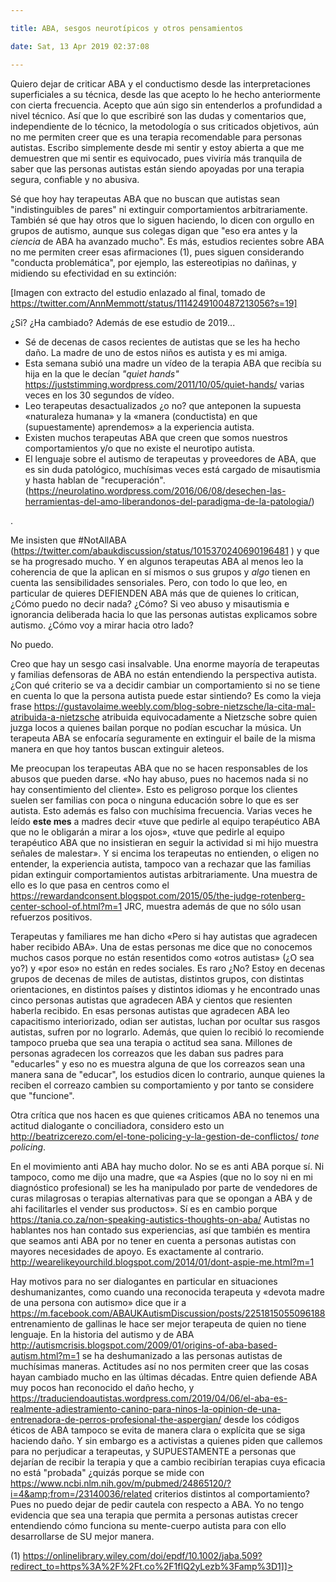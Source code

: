 ```yaml
---

title: ABA, sesgos neurotípicos y otros pensamientos

date: Sat, 13 Apr 2019 02:37:08

---
```

Quiero dejar de criticar ABA y el conductismo desde las interpretaciones superficiales a su técnica, desde las que acepto lo he hecho anteriormente con cierta frecuencia. Acepto que aún sigo sin entenderlos a profundidad a nivel técnico. Así que lo que escribiré son las dudas y comentarios que, independiente de lo técnico, la metodología o sus criticados objetivos, aún no me permiten creer que es una terapia recomendable para personas autistas. Escribo simplemente desde mi sentir y estoy abierta a que me demuestren que mi sentir es equivocado, pues viviría más tranquila de saber que las personas autistas están siendo apoyadas por una terapia segura, confiable y no abusiva.

Sé que hoy hay terapeutas ABA que no buscan que autistas sean "indistinguibles de pares" ni extinguir comportamientos arbitrariamente. También sé que hay otros que lo siguen haciendo, lo dicen con orgullo en grupos de autismo, aunque sus colegas digan que "eso era antes y la *ciencia* de ABA ha avanzado mucho". Es más, estudios recientes sobre ABA no me permiten creer esas afirmaciones (1), pues siguen considerando "conducta problemática", por ejemplo, las estereotipias no dañinas, y midiendo su efectividad en su extinción:


[Imagen con extracto del estudio enlazado al final, tomado de https://twitter.com/AnnMemmott/status/1114249100487213056?s=19]

¿Si? ¿Ha cambiado? Además de ese estudio de 2019...
 
 * Sé de decenas de casos recientes de autistas que se les ha hecho daño. La madre de uno de estos niños es autista y es mi amiga. 
 * Esta semana subió una madre un vídeo de la terapia ABA que recibía su hija en la que le decían _"quiet hands"_ https://juststimming.wordpress.com/2011/10/05/quiet-hands/  varias veces en los 30 segundos de vídeo. 
 * Leo terapeutas desactualizados ¿o no? que anteponen la supuesta «naturaleza humana» y la «manera (conductista) en que (supuestamente) aprendemos»  a la experiencia autista. 
 * Existen muchos terapeutas ABA que creen que somos nuestros comportamientos y/o que no existe el neurotipo autista. 
 * El lenguaje sobre el autismo de terapeutas y proveedores de ABA, que es sin duda patológico, muchísimas veces está cargado de misautismia y hasta hablan de "recuperación". (https://neurolatino.wordpress.com/2016/06/08/desechen-las-herramientas-del-amo-liberandonos-del-paradigma-de-la-patologia/)
 
.

Me insisten que #NotAllABA (https://twitter.com/abaukdiscussion/status/1015370240690196481 ) y que se ha progresado mucho. Y en algunos terapeutas ABA al menos leo la coherencia de que la aplican en sí mismos o sus grupos y *algo* tienen en cuenta las sensibilidades sensoriales. Pero, con todo lo que leo, en particular de quieres DEFIENDEN ABA más que de quienes lo critican, ¿Cómo puedo no decir nada? ¿Cómo? Si veo abuso y misautismia e ignorancia deliberada hacia lo que las personas autistas explicamos sobre autismo. ¿Cómo voy a mirar hacia otro lado?

No puedo.

Creo que hay un sesgo casi insalvable. Una enorme mayoría de terapeutas y familias defensoras de ABA no están entendiendo la perspectiva autista. ¿Con qué criterio se va a decidir cambiar un comportamiento si no se tiene en cuenta lo que la persona autista puede estar sintiendo? Es como la vieja frase  https://gustavolaime.weebly.com/blog-sobre-nietzsche/la-cita-mal-atribuida-a-nietzsche atribuida equivocadamente a Nietzsche sobre quien juzga locos a quienes bailan porque no podían escuchar la música. Un terapeuta ABA se enfocaría seguramente en extinguir el baile de la misma manera en que hoy tantos buscan extinguir aleteos.

Me preocupan los terapeutas ABA que no se hacen responsables de los abusos que pueden darse. «No hay abuso, pues no hacemos nada si no hay consentimiento del cliente». Esto es peligroso porque los clientes suelen ser familias con poca o ninguna educación sobre lo que es ser autista. Esto además es falso con muchísima frecuencia. Varias veces he leído **este mes** a madres decir «tuve que pedirle al equipo terapéutico ABA que no le obligarán a mirar a los ojos», «tuve que pedirle al equipo terapéutico ABA que no insistieran en seguir la actividad si mi hijo muestra señales de malestar». Y si encima los terapeutas no entienden, o eligen no entender, la experiencia autista, tampoco van a rechazar que las familias pidan extinguir comportamientos autistas arbitrariamente. Una muestra de ello es lo que pasa en centros como el  https://rewardandconsent.blogspot.com/2015/05/the-judge-rotenberg-center-school-of.html?m=1 JRC, muestra además de que no sólo usan refuerzos positivos.

Terapeutas y familiares me han dicho «Pero si hay autistas que agradecen haber recibido ABA». Una de estas personas me dice que no conocemos muchos casos porque no están resentidos como «otros autistas» (¿O sea yo?) y «por eso» no están en redes sociales. Es raro ¿No? Estoy en decenas grupos de decenas de miles de autistas, distintos grupos, con distintas orientaciones, en distintos países y distintos idiomas y he encontrado unas cinco personas autistas que agradecen ABA y cientos que resienten haberla recibido. En esas personas autistas que agradecen ABA leo capacitismo interiorizado, odian ser autistas, luchan por ocultar sus rasgos autistas, sufren por no lograrlo. Además, que quien lo recibió lo recomiende tampoco prueba que sea una terapia o actitud sea sana. Millones de personas agradecen los correazos que les daban sus padres para "educarles" y eso no es muestra alguna de que los correazos sean una manera sana de "educar", los estudios dicen lo contrario, aunque quienes la reciben el correazo cambien su comportamiento y por tanto se considere que "funcione".

Otra crítica que nos hacen es que quienes criticamos ABA no tenemos una actitud dialogante o conciliadora, considero esto un http://beatrizcerezo.com/el-tone-policing-y-la-gestion-de-conflictos/ *tone policing*.

En el movimiento anti ABA hay mucho dolor. No se es anti ABA porque sí. Ni tampoco, como me dijo una madre, que «a Aspies (que no lo soy ni en mi diagnóstico profesional) se les ha manipulado por parte de vendedores de curas milagrosas o terapias alternativas para que se opongan a ABA y de ahi facilitarles el vender sus productos». Sí es en cambio porque  https://tania.co.za/non-speaking-autistics-thoughts-on-aba/ Autistas no hablantes nos han contado sus experiencias, así que también es mentira que seamos anti ABA por no tener en cuenta a personas autistas con mayores necesidades de apoyo. Es exactamente al contrario. http://wearelikeyourchild.blogspot.com/2014/01/dont-aspie-me.html?m=1 

Hay motivos para no ser dialogantes en particular en situaciones deshumanizantes, como cuando una reconocida terapeuta y «devota madre de una persona con autismo» dice que ir a  https://m.facebook.com/ABAUKAutismDiscussion/posts/2251815055096188 entrenamiento de gallinas le hace ser mejor terapeuta de quien no tiene lenguaje. En la historia del autismo y de ABA  http://autismcrisis.blogspot.com/2009/01/origins-of-aba-based-autism.html?m=1 se ha deshumanizado a las personas autistas de muchísimas maneras. Actitudes así no nos permiten creer que las cosas hayan cambiado mucho en las últimas décadas. Entre quien defiende ABA muy pocos han reconocido el daño hecho, y  https://traduciendoautistas.wordpress.com/2019/04/06/el-aba-es-realmente-adiestramiento-canino-para-ninos-la-opinion-de-una-entrenadora-de-perros-profesional-the-aspergian/ desde los códigos éticos de ABA tampoco se evita de manera clara o explícita que se siga haciendo daño. Y sin embargo es a activistas a quienes piden que callemos para no perjudicar a terapeutas, y SUPUESTAMENTE a personas que dejarían de recibir la terapia y que a cambio recibirían terapias cuya eficacia no está "probada" ¿quizás porque se mide con  https://www.ncbi.nlm.nih.gov/m/pubmed/24865120/?i=4&amp;from=/23140036/related criterios distintos al comportamiento? Pues no puedo dejar de pedir cautela con respecto a ABA. Yo no tengo evidencia que sea una terapia que permita a personas autistas crecer entendiendo cómo funciona su mente-cuerpo autista para con ello desarrollarse de SU mejor manera.


(1) https://onlinelibrary.wiley.com/doi/epdf/10.1002/jaba.509?redirect_to=https%3A%2F%2Ft.co%2F1fIQ2yLezb%3Famp%3D1]]>
